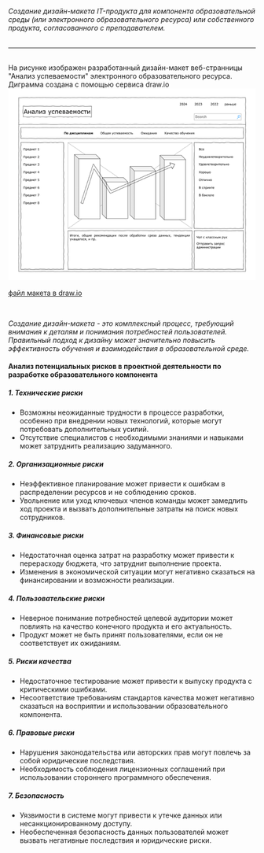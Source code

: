 ###### Создание дизайн-макета IT-продукта для компонента образовательной среды (или электронного образовательного ресурса) или собственного продукта, согласованного с преподавателем.

------------

<br>
На рисунке изображен разработанный дизайн-макет веб-странницы "Анализ успеваемости" электронного образовательного ресурса. Диграмма создана с помощью сервиса draw.io
<br>

<img src="https://github.com/artemlukichev/it-project/blob/master/tasks/pic/2.1.drawio-small.png">

[файл макета в draw.io](https://github.com/artemlukichev/it-project/blob/master/tasks/pic/2.1.drawio) 

<br>

*Создание дизайн-макета - это комплексный процесс, требующий внимания к деталям и понимания потребностей пользователей. Правильный подход к дизайну может значительно повысить эффективность обучения и взаимодействия в образовательной среде.*

#### Анализ потенциальных рисков в проектной деятельности по разработке образовательного компонента

##### 1. Технические риски
- Возможны неожиданные трудности в процессе разработки, особенно при внедрении новых технологий, которые могут потребовать дополнительных усилий.
- Отсутствие специалистов с необходимыми знаниями и навыками может затруднить реализацию задуманного.

##### 2. Организационные риски
- Неэффективное планирование может привести к ошибкам в распределении ресурсов и не соблюдению сроков.
- Увольнение или уход ключевых членов команды может замедлить ход проекта и вызвать дополнительные затраты на поиск новых сотрудников.

##### 3. Финансовые риски
- Недостаточная оценка затрат на разработку может привести к перерасходу бюджета, что затруднит выполнение проекта.
- Изменения в экономической ситуации могут негативно сказаться на финансировании и возможности реализации.

##### 4. Пользовательские риски
- Неверное понимание потребностей целевой аудитории может повлиять на качество конечного продукта и его актуальность.
- Продукт может не быть принят пользователями, если он не соответствует их ожиданиям.

##### 5. Риски качества
- Недостаточное тестирование может привести к выпуску продукта с критическими ошибками.
- Несоответствие требованиям стандартов качества может негативно сказаться на восприятии и использовании образовательного компонента.

##### 6. Правовые риски
- Нарушения законодательства или авторских прав могут повлечь за собой юридические последствия.
- Необходимость соблюдения лицензионных соглашений при использовании стороннего программного обеспечения.

##### 7. Безопасность
- Уязвимости в системе могут привести к утечке данных или несанкционированному доступу.
- Необеспеченная безопасность данных пользователей может вызвать негативные последствия и юридические риски.
